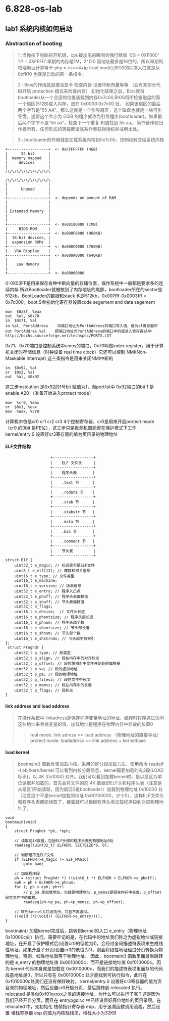 # 6.828-os-lab

## lab1 系统内核如何启动
### Abstraction of booting

>1 :当你按下电脑的开机键，cpu被加电的瞬间会强行赋值 'CS = 0XF000' 'IP = 0XFFF0'.早期的内存是1M，2^(20
而地址最多是16位的，所以早期的物理地址计算等于 phy = cs<<4+ip (real mode),BIOS的程序入口就是从0xffff0
也就是启动的第一条指令。

>2 : Bios的作用就是激活显卡 检查内存 设置中断向量等等 （会有某部分代码开启 protection 模式来检查内存）
初始化结束之后，Bios就将bootloader从一个合适的位置装载到内存0x7c00,BIOS将所检查磁盘的第一个扇区(512B)载入内存，放在 0x0000:0x7c00 处， 如果该扇区的最后两个字节是“55 AA”，那么这就是一个引导扇区，这个磁盘也就是一块可引导盘。通常这个大小为 512B 的程序就称为引导程序(bootloader)。如果最后两个字节不是“55 aa”，检查下一个重复 知道找到 55 aa。
简书著作权归作者所有，任何形式的转载都请联系作者获得授权并注明出处。

>3 : bootloader的作用就是加载系统内核到0x7c00，控制权转交给系统内核

    +------------------+  <- 0xFFFFFFFF (4GB)
    |      32-bit      |
    |  memory mapped   |
    |     devices      |
    |                  |
    /\/\/\/\/\/\/\/\/\/\

    /\/\/\/\/\/\/\/\/\/\
    |                  |
    |      Unused      |
    |                  |
    +------------------+  <- depends on amount of RAM
    |                  |
    |                  |
    | Extended Memory  |
    |                  |
    |                  |
    +------------------+  <- 0x00100000 (1MB)
    |     BIOS ROM     |
    +------------------+  <- 0x000F0000 (960KB)
    |  16-bit devices, |
    |  expansion ROMs  |
    +------------------+  <- 0x000C0000 (768KB)
    |   VGA Display    |
    +------------------+  <- 0x000A0000 (640KB)
    |                  |
    |    Low Memory    |
    |                  |
    +------------------+  <- 0x00000000
 0-0X03FF是用来保存各种中断向量的存储位置，操作系统中一般都是要求多的连续内存
 所以Bootloader就被放到了内存地址的尾部，bootloader所在的sector是512kb，BootLoader的数据和stack
 也是512kb，0x007fff-0x0003fff = 0x7c000，boot.S会初始化寄存器设置code segement and data segement
 
    mov  $0x8f, %eax
    out  %al, $0x70
    in  $0x71, %al
    in %al, PortAddress    向端口地址为PortAddress的端口写入值，值为al寄存器中
    out PortAddres,%al    把端口地址为PortAddress的端口中的值读入寄存器al中
    http://bochs.sourceforge.net/techspec/PORTS.LST 
 0x71，0x70端口是控制系统中cmos的端口，0x70叫做index register，用于计算机关闭时存储信息（时钟设备 real time clock）它还可以控制
 NMI(Non-Maskable Interrupt) 这三条指令是用来关闭NMI中断的
    
    in  $0x92, %al
    or  $0x2, %al
    out  %al, $0x92
 这三步instcution 是0x92的1号bit 赋值为1，而portlist中 0x92端口的bit 1 是enable A20 （准备开始进入protect mode）

    mov  %cr0, %eax
    or  $0x1, %eax
    mov  %eax, %cr0
 计算机中包括cr0 cr1 cr2 cr3 4个控制寄存器，cr0是用来开启protect mode（cr0 的0bit 是PE位），这三步只是推测机器能否在保护模式下工作
 kernel/entry.S 设置好cr3寄存器的值为页目录的物理地址
#### ELF文件结构
                        +------------------+ 
                        |    ELF 文件头     |
                        +------------------+  
                        |    程序头表       |
                        +------------------+  
                        |    .text 节      |
                        +------------------+                  
                        |    .rodata 节    |
                        +------------------+   
                        |    .stab 节      |
                        +------------------+        
                        |    .stabstr 节   |
                        +------------------+                                 
                        |    .data 节      |
                        +------------------+  
                        |    .bss 节       |
                        +------------------+  
                        |    .comment 节   |
                        +------------------+      
                        |    节头表         |
                        +------------------+                     
    struct Elf {
        uint32_t e_magic; // 标识是否是ELF文件
        uint8_t e_elf[12]; // 魔数和相关信息 
        uint16_t e_type; // 文件类型
        uint16_t e_machine; 
        uint16_t e_version; // 版本信息
        uint32_t e_entry; // 程序入口点
        uint32_t e_phoff; // 程序头表偏移值
        uint32_t e_shoff; // 节头表偏移值
        uint32_t e_flags; 
        uint16_t e_ehsize;  // 文件头长度
        uint16_t e_phentsize; // 程序头部长度 
        uint16_t e_phnum; // 程序头部个数 
        uint16_t e_shentsize; // 节头部长度 
        uint16_t e_shnum; // 节头部个数 
        uint16_t e_shstrndx; // 节头部字符索引
    };
     struct Proghdr { 
        uint32_t p_type; // 段类型
        uint32_t p_align; // 段在内存中的对齐标志
        uint32_t p_offset; // 段位置相对于文件开始处的偏移量
        uint32_t p_va; // 段的虚拟地址
        uint32_t p_pa; // 段的物理地址
        uint32_t p_filesz; // 段在文件中长度
        uint32_t p_memsz; // 段在内存中的长度 
        uint32_t p_flags; // 段标志
    }
#### link address and load address
>在操作系统中 linkadress是保存程序变量地址的地址，编译时程序通过访问这些地址来寻找变量的值，加载地址是程序在物理内存中存放的位置0
>>real mode: link adress == load address （物理地址的直接寻址）
>>protect mode: loadaddrss == link address + kernelbase 

#### load kernel
>bootmain() 函数负责加载内核，采用的是分段加载方法。使用命令 readelf -l obj/kern/kernel 可以看到内核分段信息，kernel需要加载的有2段(LOAD标识)，以 4K (0x1000) 对齐。我们可以看到加载kernel时，是以扇区为单位读取并加载的。首先会将文件的前 4K 数据即ELF头和程序头表（注意是从扇区1开始读取，因为扇区0是bootloader）加载到物理地址 0x10000 处（注意这个不是kernel加载的地址 0x00100000，少个0），这样ELF文件头和程序头表都能读取了，接着就可以根据程序头表加载程序段到对应物理地址了。

    void
    bootmain(void)
    {
        struct Proghdr *ph, *eph;

        // 读取前4K数据，包括ELF头部和程序头表到物理地址0处
        readseg((uint32_t) ELFHDR, SECTSIZE*8, 0);

        // 判断是不是ELF文件
        if (ELFHDR->e_magic != ELF_MAGIC)
            goto bad;

        // 加载程序段
        ph = (struct Proghdr *) ((uint8_t *) ELFHDR + ELFHDR->e_phoff);
        eph = ph + ELFHDR->e_phnum;
        for (; ph < eph; ph++)
            // p_pa 是加载地址，也就是物理地址，p_memsz是段在内存中长度，p_offset段在文件中的偏移。
            readseg(ph->p_pa, ph->p_memsz, ph->p_offset);

        // 转到kernel入口点执行，并且不再返回。
        ((void (*)(void)) (ELFHDR->e_entry))();
    }
bootmain() 加载kernel完成后，跳转到kernel的入口 e_entry（物理地址0x10000c处）执行。需要牢记的是，在代码中的地址我们称之为虚拟地址或链接地址，在开启了保护模式后(设置cr0的低位为1)，会经过全局描述符表项来生成线性地址，如果开启了分页(设置cr3的低位为1)，则会将线性地址经过分页转换为物理地址，否则，线性地址就等于物理地址。
因此，bootmain() 函数里面最后跳转的是 e_entry 的物理地址值 0x0010000c，而不是链接地址值 0xf010000c。因为 kernel 代码本身就是加载在 0x0010000c，而我们的描述符表项里面存的代码段基地址是0，所以只有在 0x0010000c 处才能找到可执行指令，此时在 0xf010000c处我们还没有做好映射。
kernel/entry.S 设置好cr3寄存器的值为页目录的物理地址，然后设置cr0开启分页，最后跳转到 relocated 执行。relocated 是类似0xf01xxxxx之类的连接地址，为什么可以执行了呢？这是因为我们已经开启分页，而且在 entrypgdir.c 中已经设置好高位地址的页目录项。在 relocated 中，先初始化 栈帧指针寄存器 ebp，用于追溯函数调用流程，然后设置 堆栈寄存器 esp 的值为内核栈栈顶，堆栈大小为32KB

